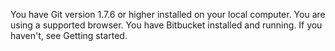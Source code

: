 You have Git version 1.7.6 or higher installed on your local computer.
You are using a supported browser.
You have Bitbucket installed and running. If you haven't, see Getting started.
